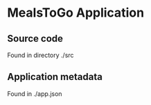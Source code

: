# MealsToGo Application

## Source code
Found in directory ./src

## Application metadata
Found in ./app.json